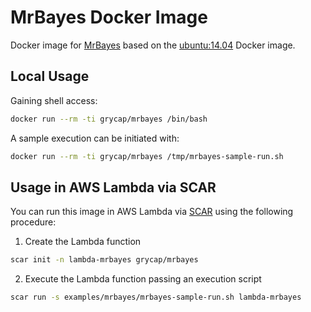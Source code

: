 # MrBayes Docker Image

Docker image for [MrBayes](http://mrbayes.sourceforge.net/) based on the [ubuntu:14.04](https://hub.docker.com/r/library/ubuntu/tags/14.04/) Docker image.

## Local Usage

Gaining shell access:

```sh
docker run --rm -ti grycap/mrbayes /bin/bash
```

A sample execution can be initiated with:

```sh
docker run --rm -ti grycap/mrbayes /tmp/mrbayes-sample-run.sh
```

## Usage in AWS Lambda via SCAR

You can run this image in AWS Lambda via [SCAR](https://github.com/grycap/scar) using the following procedure:

1. Create the Lambda function

```sh
scar init -n lambda-mrbayes grycap/mrbayes
```

2. Execute the Lambda function passing an execution script

```sh
scar run -s examples/mrbayes/mrbayes-sample-run.sh lambda-mrbayes
```
